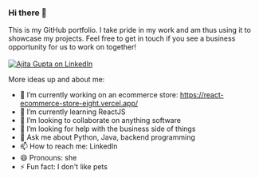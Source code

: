 ### Hi there 👋

This is my GitHub portfolio. I take pride in my work and am thus using it to showcase my projects.
Feel free to get in touch if you see a business opportunity for us to work on together!
<br><br>
[![Ajita Gupta on LinkedIn](https://img.shields.io/badge/LinkedIn-0077B5?style=for-the-badge&logo=linkedin&logoColor=white)](https://www.linkedin.com/in/ajita-gupta-430900109/)

<!--
**ajitagupta/ajitagupta** is a ✨ _special_ ✨ repository because its `README.md` (this file) appears on your GitHub profile.
-->

More ideas up and about me:

- 🔭 I’m currently working on an ecommerce store: https://react-ecommerce-store-eight.vercel.app/
- 🌱 I’m currently learning ReactJS
- 👯 I’m looking to collaborate on anything software
- 🤔 I’m looking for help with the business side of things
- 💬 Ask me about Python, Java, backend programming
- 📫 How to reach me: LinkedIn
- 😄 Pronouns: she
- ⚡ Fun fact: I don't like pets

